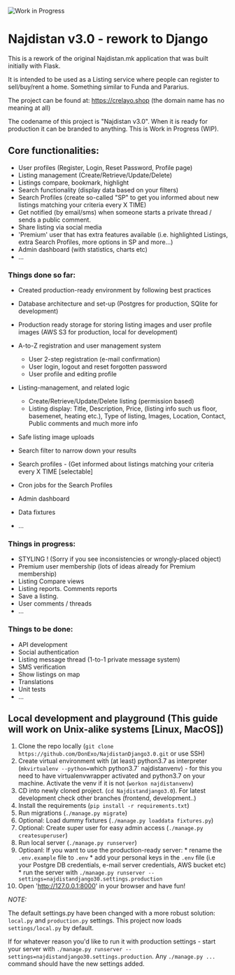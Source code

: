 ![Work in Progress](https://www.psychologiepraktijkheijnen.nl/wp-content/uploads/2017/04/work-in-progress.png)


# Najdistan v3.0 - rework to Django

This is a rework of the original Najdistan.mk application that was built initially with Flask.

It is intended to be used as a Listing service where people can register to sell/buy/rent a home. Something similar to Funda and Pararius.

The project can be found at: https://crelayo.shop (the domain name has no meaning at all) 

The codename of this project is "Najdistan v3.0". When it is ready for production it can be branded to anything. This is Work in Progress (WIP).

## Core functionalities:
* User profiles (Register, Login, Reset Password, Profile page)
* Listing management (Create/Retrieve/Update/Delete)
* Listings compare, bookmark, highlight
* Search functionality (display data based on your filters)
* Search Profiles (create so-called "SP" to get you informed about new listings matching your criteria every X TIME)
* Get notified (by email/sms) when someone starts a private thread / sends a public comment.
* Share listing via social media
* 'Premium' user that has extra features available (i.e. highlighted Listings, extra Search Profiles, more options in SP and more...)
* Admin dashboard (with statistics, charts etc)
* ...

### Things done so far:
* Created production-ready environment by following best practices
* Database architecture and set-up (Postgres for production, SQlite for development)
* Production ready storage for storing listing images and user profile images (AWS S3 for production, local for development)
* A-to-Z registration and user management system
  * User 2-step registration (e-mail confirmation)
  * User login, logout and reset forgotten password
  * User profile and editing profile
* Listing-management, and related logic
  * Create/Retrieve/Update/Delete listing (permission based)
  * Listing display: Title, Description, Price, (listing info such us floor, basemenet, heating etc.), Type of listing, Images, Location, Contact, Public comments and much more info
* Safe listing image uploads
* Search filter to narrow down your results
* Search profiles - (Get informed about listings matching your criteria every X TIME [selectable]
* Cron jobs for the Search Profiles

* Admin dashboard
* Data fixtures
* ...

### Things in progress:
* STYLING ! (Sorry if you see inconsistencies or wrongly-placed object)
* Premium user membership (lots of ideas already for Premium membership)
* Listing Compare views
* Listing reports. Comments reports
* Save a listing.
* User comments / threads
* ...

### Things to be done:
* API development
* Social authentication
* Listing message thread (1-to-1 private message system)
* SMS verification
* Show listings on map
* Translations
* Unit tests
* ...


## Local development and playground (This guide will work on Unix-alike systems [Linux, MacOS])

  1. Clone the repo locally (`git clone https://github.com/DonExo/NajdistanDjango3.0.git` or use SSH)
  2. Create virtual environment with (at least) python3.7 as interpreter (`mkvirtualenv --python=`which python3.7\` najdistanvenv) - for this you need to have virtualenvwrapper activated and python3.7 on your machine. Activate the venv if it is not (`workon najdistanvenv`)
  3. CD into newly cloned project. (`cd Najdistandjango3.0`). For latest development check other branches (frontend, development..)
  4. Install the requirements (`pip install -r requirements.txt`)
  5. Run migrations (`./manage.py migrate`)
  6. Optional: Load dummy fixtures (`./manage.py loaddata fixtures.py`)
  7. Optional: Create super user for easy admin access (`./manage.py createsuperuser`)
  8. Run local server (`./manage.py runserver`)
  9. Optioanl: If you want to use the production-ready server:
    * rename the `.env.example` file to `.env`
    * add your personal keys in the `.env` file (i.e your Postgre DB credentials, e-mail server credentials, AWS bucket etc)
    * run the server with `./manage.py runserver --settings=najdistandjango30.settings.production`
  10. Open 'http://127.0.0.1:8000' in your browser and have fun!
  
*NOTE:*

The default settings.py have been changed with a more robust solution: `local.py` and `production.py` settings. This project now loads `settings/local.py` by default. 

If for whatever reason you'd like to run it with production settings - start your server with `./manage.py runserver --settings=najdistandjango30.settings.production`. Any `./manage.py ...` command should have the new settings added.

